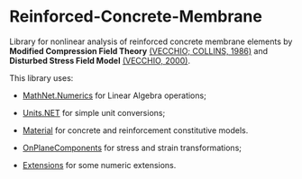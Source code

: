 # Reinforced-Concrete-Membrane
Library for nonlinear analysis of reinforced concrete membrane elements by **Modified Compression Field Theory** [(VECCHIO; COLLINS, 1986)](https://www.concrete.org/publications/internationalconcreteabstractsportal.aspx?m=details&ID=10416) and **Disturbed Stress Field Model** [(VECCHIO, 2000)](https://ascelibrary.org/doi/10.1061/(ASCE)0733-9445(2000)126%3A9(1070)).

This library uses:

- [MathNet.Numerics](https://github.com/mathnet/mathnet-numerics) for Linear Algebra operations;

- [Units.NET](https://github.com/angularsen/UnitsNet) for simple unit conversions;

- [Material](https://github.com/andrefmello91/Material) for concrete and reinforcement constitutive models.

- [OnPlaneComponents](https://github.com/andrefmello91/On-Plane-Components) for stress and strain transformations;

- [Extensions](https://github.com/andrefmello91/Extensions) for some numeric extensions.
